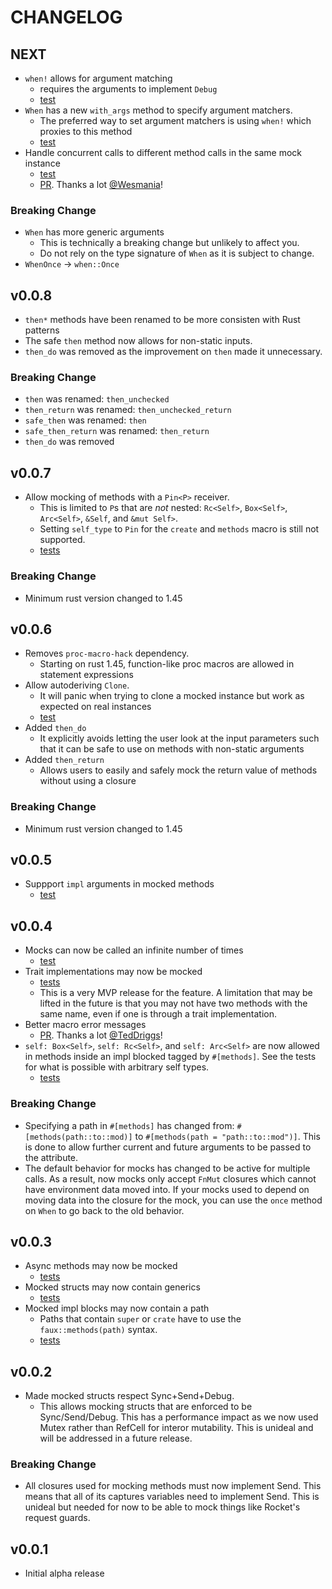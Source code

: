 # CHANGELOG

## NEXT
* `when!` allows for argument matching
  * requires the arguments to implement `Debug`
  * [test](/tests/when_arguments.rs)
* `When` has a new `with_args` method to specify argument matchers.
  * The preferred way to set argument matchers is using `when!` which
    proxies to this method
  * [test](/tests/with_args.rs)
* Handle concurrent calls to different method calls in the same mock instance
  * [test](/tests/threads.rs)
  * [PR](https://github.com/nrxus/faux/pull/36). Thanks a lot [@Wesmania](https://github.com/Wesmania)!

### Breaking Change
* `When` has more generic arguments
  * This is technically a breaking change but unlikely to affect you.
  * Do not rely on the type signature of `When` as it is subject to change.
* `WhenOnce` -> `when::Once`

## v0.0.8
* `then*` methods have been renamed to be more consisten with Rust patterns
* The safe `then` method now allows for non-static inputs.
* `then_do` was removed as the improvement on `then` made it unnecessary.

### Breaking Change
* `then` was renamed: `then_unchecked`
* `then_return` was renamed: `then_unchecked_return`
* `safe_then` was renamed: `then`
* `safe_then_return` was renamed: `then_return`
* `then_do` was removed

## v0.0.7
* Allow mocking of methods with a `Pin<P>` receiver.
  * This is limited to `P`s that are *not* nested: `Rc<Self>`,
    `Box<Self>`, `Arc<Self>`, `&Self`, and `&mut Self>`.
  * Setting `self_type` to `Pin` for the `create` and `methods` macro
    is still not supported.
  * [tests](/tests/arbitrary_self.rs)

### Breaking Change
* Minimum rust version changed to 1.45

## v0.0.6
* Removes `proc-macro-hack` dependency.
  * Starting on rust 1.45, function-like proc macros are allowed in
    statement expressions
* Allow autoderiving `Clone`.
  * It will panic when trying to clone a mocked instance but work as
    expected on real instances
  * [test](/tests/clone.rs)
* Added `then_do`
  * It explicitly avoids letting the user look at the input parameters
    such that it can be safe to use on methods with non-static
    arguments
* Added `then_return`
  * Allows users to easily and safely mock the return value of methods
    without using a closure

### Breaking Change
* Minimum rust version changed to 1.45

## v0.0.5
* Suppport `impl` arguments in mocked methods
  * [test](/tests/generic_methods.rs)

## v0.0.4
* Mocks can now be called an infinite number of times
  * [test](/tests/multi_mock.rs)
* Trait implementations may now be mocked
  * [tests](/tests/trait_impl.rs)
  * This is a very MVP release for the feature. A limitation that may
    be lifted in the future is that you may not have two methods with
    the same name, even if one is through a trait implementation.
* Better macro error messages
  * [PR](https://github.com/nrxus/faux/pull/23). Thanks a lot [@TedDriggs](https://github.com/TedDriggs)!
* `self: Box<Self>`, `self: Rc<Self>`, and `self: Arc<Self>` are now
  allowed in methods inside an impl blocked tagged by
  `#[methods]`. See the tests for what is possible with arbitrary self
  types.
  * [tests](/tests/arbitrary_self.rs)

### Breaking Change

* Specifying a path in `#[methods]` has changed from:
  `#[methods(path::to::mod)]` to `#[methods(path =
  "path::to::mod")]`. This is done to allow further current and future
  arguments to be passed to the attribute.
* The default behavior for mocks has changed to be active for multiple
  calls. As a result, now mocks only accept `FnMut` closures which
  cannot have environment data moved into. If your mocks used to
  depend on moving data into the closure for the mock, you can use the
  `once` method on `When` to go back to the old behavior.

## v0.0.3
*  Async methods may now be mocked
   * [tests](/tests/asynchronous.rs)
* Mocked structs may now contain generics
   * [tests](/tests/generic_struct.rs)
* Mocked impl blocks may now contain a path
   * Paths that contain `super` or `crate` have to use the
     `faux::methods(path)` syntax.
   * [tests](/tests/paths.rs)

## v0.0.2

* Made mocked structs respect Sync+Send+Debug.
   * This allows mocking structs that are enforced to be
     Sync/Send/Debug. This has a performance impact as we now used
     Mutex rather than RefCell for interor mutability. This is unideal
     and will be addressed in a future release.

### Breaking Change

* All closures used for mocking methods must now implement Send. This
  means that all of its captures variables need to implement
  Send. This is unideal but needed for now to be able to mock things
  like Rocket's request guards.

## v0.0.1

* Initial alpha release
